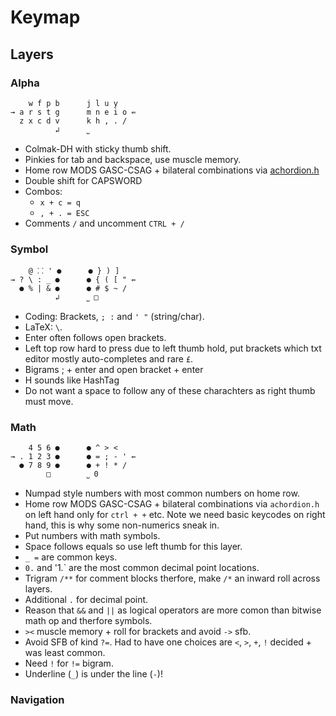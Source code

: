 
# Keymap

## Layers

### Alpha

```
    w f p b      j l u y
→ a r s t g      m n e i o ⇚
  z x c d v      k h , . /
          ↲      ˽ 
```

- Colmak-DH with sticky thumb shift.
- Pinkies for tab and backspace, use muscle memory.
- Home row MODS GASC-CSAG + bilateral combinations via [achordion.h](https://github.com/getreuer/qmk-keymap)
- Double shift for CAPSWORD
- Combos: 
    - `x + c = q`
    - `, + . = ESC`
- Comments `/` and uncomment `CTRL + /`

### Symbol

```
    @ ⸬ ' ●      ● } ) ]             
→ ? \ : _ ●      ● { ( [ " ⇚ 
  ● % | & ●      ● # $ ~ /          
          ↲      ˽ □
```

- Coding: Brackets, `; :`  and `' "` (string/char).
- LaTeX: `\`.
- Enter often follows open brackets. 
- Left top row hard to press due to left thumb hold, put brackets which txt editor mostly auto-completes and rare `£`.
- Bigrams ; + enter and open bracket + enter
- H sounds like HashTag
- Do not want a space to follow any of these charachters as right thumb must move.

### Math

```
    4 5 6 ●      ● ^ > <
→ . 1 2 3 ●      ● = ; - ' ⇚      
  ● 7 8 9 ●      ● + ! * /
        □        ˽ 0
```


- Numpad style numbers with most common numbers on home row.
- Home row MODS GASC-CSAG + bilateral combinations via `achordion.h` on left hand only for `ctrl + +` etc. Note we need basic keycodes on right hand, this is why some non-numerics sneak in.
- Put numbers with math symbols.
- Space follows equals so use left thumb for this layer.
- `_ =` are common keys.
- `0.` and '1.` are the most common decimal point locations.
- Trigram `/**` for comment blocks therfore, make `/*` an inward roll across layers.
- Additional `.` for decimal point.
- Reason that `&&` and `||` as logical operators are more comon than bitwise math op and therfore symbols.
- `><` muscle memory + roll for brackets and avoid `->` sfb.
- Avoid SFB of kind `?=`. Had to have one choices are `<`, `>`, `+`, `!` decided + was least common.
- Need `!` for `!=` bigram.
- Underline (`_`) is under the line (`-`)! 

### Navigation


